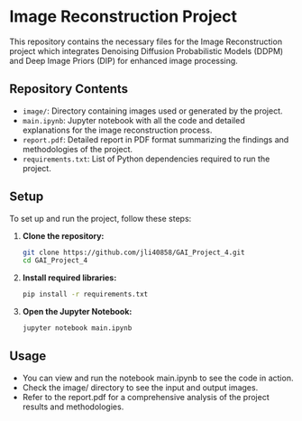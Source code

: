 # Image Reconstruction Project

This repository contains the necessary files for the Image Reconstruction project which integrates Denoising Diffusion Probabilistic Models (DDPM) and Deep Image Priors (DIP) for enhanced image processing.

## Repository Contents

- `image/`: Directory containing images used or generated by the project.
- `main.ipynb`: Jupyter notebook with all the code and detailed explanations for the image reconstruction process.
- `report.pdf`: Detailed report in PDF format summarizing the findings and methodologies of the project.
- `requirements.txt`: List of Python dependencies required to run the project.

## Setup

To set up and run the project, follow these steps:

1. **Clone the repository:**

   ```bash
   git clone https://github.com/jli40858/GAI_Project_4.git
   cd GAI_Project_4
   ```
   
2. **Install required libraries:**

   ```bash
   pip install -r requirements.txt
   ```

3. **Open the Jupyter Notebook:**

   ```bash
   jupyter notebook main.ipynb
   ```

## Usage

- You can view and run the notebook main.ipynb to see the code in action.
- Check the image/ directory to see the input and output images.
- Refer to the report.pdf for a comprehensive analysis of the project results and methodologies.
  